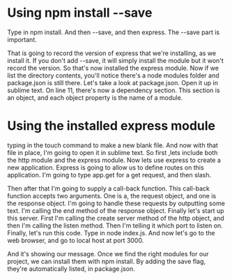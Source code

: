 # Using npm install --save #

Type in npm install. And then --save, and then express. The --save part is important.

That is going to record the version of express that we're installing, as we install it. If you don't add --save, it will simply install the module but it won't record the version. So that's now installed the express module. Now if we list the directory contents, you'll notice there's a node modules folder and package.json is still there. Let's take a look at package.json. Open it up in sublime text. On line 11, there's now a dependency section. This section is an object, and each object property is the name of a module.

# Using the installed express module #
typing in the touch command to make a new blank file. And now with that file in place, I'm going to open it in sublime text. So first ,lets include both the http module and the express module. Now lets use express to create a new application. Express is going to allow us to define routes on this application. I'm going to type app.get for a get request, and then slash.

Then after that I'm going to supply a call-back function. This call-back function accepts two arguments. One is a, the request object, and one is the response object. I'm going to handle these requests by outputting some text. I'm calling the end method of the response object. Finally let's start up this server. First I'm calling the create server method of the http object, and then I'm calling the listen method. Then I'm telling it which port to listen on. Finally, let's run this code. Type in node index.js. And now let's go to the web browser, and go to local host at port 3000.

And it's showing our message. Once we find the right modules for our project, we can install them with npm install. By adding the save flag, they're automatically listed, in package.json.